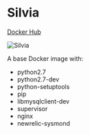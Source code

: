 # Silvia

[Docker Hub](https://registry.hub.docker.com/u/jairhenrique/silvia/)

![Silvia](http://i.imgur.com/vDhxGJE.jpg?1)


A base Docker image with:
 - python2.7
 - python2.7-dev
 - python-setuptools
 - pip
 - libmysqlclient-dev
 - supervisor
 - nginx
 - newrelic-sysmond
